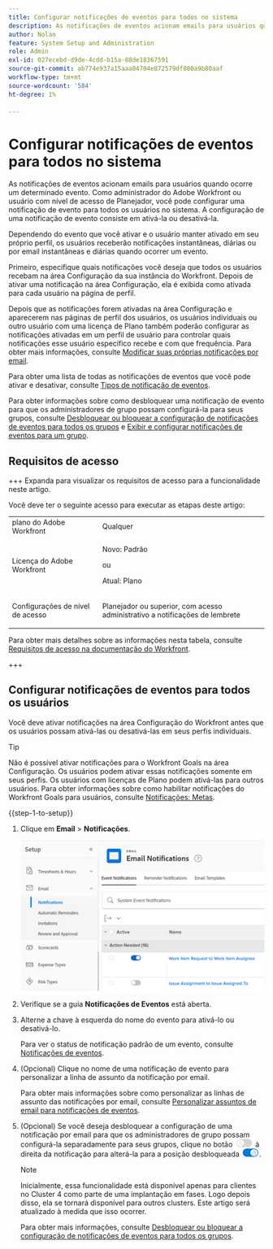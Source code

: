```yaml
---
title: Configurar notificações de eventos para todos no sistema
description: As notificações de eventos acionam emails para usuários quando ocorre um determinado evento. Como administrador do Adobe Workfront ou usuário com nível de acesso de Planejador, você pode configurar uma notificação de evento para todos os usuários no sistema. A configuração de uma notificação de evento consiste em ativá-la ou desativá-la.
author: Nolan
feature: System Setup and Administration
role: Admin
exl-id: 027ecebd-d9de-4cdd-b15a-88de18367591
source-git-commit: ab774e937a15aaa04704e872579df880a9b80aaf
workflow-type: tm+mt
source-wordcount: '584'
ht-degree: 1%

---
```


# Configurar notificações de eventos para todos no sistema

<!-- Audited: 1/2024 -->

<!--DON'T DELETE, DRAFT OR HIDE THIS ARTICLE. IT IS LINKED TO THE PRODUCT, THROUGH THE CONTEXT SENSITIVE HELP LINKS-->

As notificações de eventos acionam emails para usuários quando ocorre um determinado evento. Como administrador do Adobe Workfront ou usuário com nível de acesso de Planejador, você pode configurar uma notificação de evento para todos os usuários no sistema. A configuração de uma notificação de evento consiste em ativá-la ou desativá-la.

<!--Alina annotation on the word "all" in 2nd sentence: abive, drafted and remains QS only-->

Dependendo do evento que você ativar e o usuário manter ativado em seu próprio perfil, os usuários receberão notificações instantâneas, diárias ou por email instantâneas e diárias quando ocorrer um evento.

Primeiro, especifique quais notificações você deseja que todos os usuários recebam na área Configuração da sua instância do Workfront. Depois de ativar uma notificação na área Configuração, ela é exibida como ativada para cada usuário na página de perfil.

Depois que as notificações forem ativadas na área Configuração e aparecerem nas páginas de perfil dos usuários, os usuários individuais ou outro usuário com uma licença de Plano também poderão configurar as notificações ativadas em um perfil de usuário para controlar quais notificações esse usuário específico recebe e com que frequência. Para obter mais informações, consulte [Modificar suas próprias notificações por email](../../../workfront-basics/using-notifications/activate-or-deactivate-your-own-event-notifications.md).

Para obter uma lista de todas as notificações de eventos que você pode ativar e desativar, consulte [Tipos de notificação de eventos](../../../administration-and-setup/manage-workfront/emails/event-notifications-available-in-wf.md).

Para obter informações sobre como desbloquear uma notificação de evento para que os administradores de grupo possam configurá-la para seus grupos, consulte [Desbloquear ou bloquear a configuração de notificações de eventos para todos os grupos](../../../administration-and-setup/manage-workfront/emails/unlock-configuration-of-event-notifications-for-groups.md) e [Exibir e configurar notificações de eventos para um grupo](../../../administration-and-setup/manage-groups/create-and-manage-groups/view-and-configure-event-notifications-group.md).

## Requisitos de acesso

+++ Expanda para visualizar os requisitos de acesso para a funcionalidade neste artigo.

Você deve ter o seguinte acesso para executar as etapas deste artigo:

<table style="table-layout:auto"> 
 <col> 
 <col> 
 <tbody> 
  <tr> 
   <td role="rowheader">plano do Adobe Workfront</td> 
   <td>Qualquer</td> 
  </tr> 
  <tr> 
   <td role="rowheader">Licença do Adobe Workfront</td> 
   <td> <p>Novo: Padrão</p>
 <p>ou</p> 
<p>Atual: Plano</p> 
</td> 
  </tr> 
  <tr> 
   <td role="rowheader">Configurações de nível de acesso</td> 
   <td> <p>Planejador ou superior, com acesso administrativo a notificações de lembrete</p> </td> 
  </tr> 
 </tbody> 
</table>

Para obter mais detalhes sobre as informações nesta tabela, consulte [Requisitos de acesso na documentação do Workfront](/help/quicksilver/administration-and-setup/add-users/access-levels-and-object-permissions/access-level-requirements-in-documentation.md).

+++

## Configurar notificações de eventos para todos os usuários

Você deve ativar notificações na área Configuração do Workfront antes que os usuários possam ativá-las ou desativá-las em seus perfis individuais.

>[!TIP]
>
>Não é possível ativar notificações para o Workfront Goals na área Configuração. Os usuários podem ativar essas notificações somente em seus perfis. Os usuários com licenças de Plano podem ativá-las para outros usuários. Para obter informações sobre como habilitar notificações do Workfront Goals para usuários, consulte [Notificações: Metas](../../../workfront-basics/using-notifications/notifications-goals.md).

{{step-1-to-setup}}

1. Clique em **Email** > **Notificações**.

   ![](assets/notifications-area-under-setup-emails.png)


1. Verifique se a guia **Notificações de Eventos** está aberta.
1. Alterne a chave à esquerda do nome do evento para ativá-lo ou desativá-lo.

   Para ver o status de notificação padrão de um evento, consulte [Notificações de eventos](../../../workfront-basics/using-notifications/event-notifications.md).

1. (Opcional) Clique no nome de uma notificação de evento para personalizar a linha de assunto da notificação por email.

   Para obter mais informações sobre como personalizar as linhas de assunto das notificações por email, consulte [Personalizar assuntos de email para notificações de eventos](../../../administration-and-setup/manage-workfront/emails/custom-email-subjects-event-notification.md).

1. (Opcional) Se você deseja desbloquear a configuração de uma notificação por email para que os administradores de grupo possam configurá-la separadamente para seus grupos, clique no botão ![](assets/lock-toggle-button.png) à direita da notificação para alterá-la para a posição desbloqueada ![](assets/unlock-toggle-button.png).

   >[!NOTE]
   >
   >Inicialmente, essa funcionalidade está disponível apenas para clientes no Cluster 4 como parte de uma implantação em fases. Logo depois disso, ela se tornará disponível para outros clusters. Este artigo será atualizado à medida que isso ocorrer.

   Para obter mais informações, consulte [Desbloquear ou bloquear a configuração de notificações de eventos para todos os grupos](../../../administration-and-setup/manage-workfront/emails/unlock-configuration-of-event-notifications-for-groups.md).

